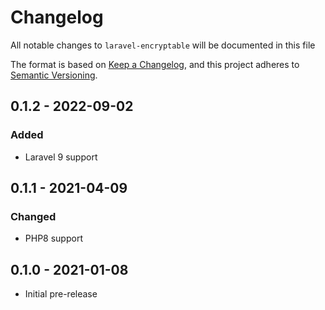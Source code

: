 # Changelog

All notable changes to `laravel-encryptable` will be documented in this file

The format is based on [Keep a Changelog](https://keepachangelog.com/en/1.0.0/),
and this project adheres to [Semantic Versioning](https://semver.org/spec/v2.0.0.html).

<!--- ## 1.0.0 - 2021-XX-XX
### Added
### Changed
### Fixed
### Removed --->

## 0.1.2 - 2022-09-02
### Added

- Laravel 9 support

 ## 0.1.1 - 2021-04-09
### Changed

- PHP8 support

## 0.1.0 - 2021-01-08

- Initial pre-release
